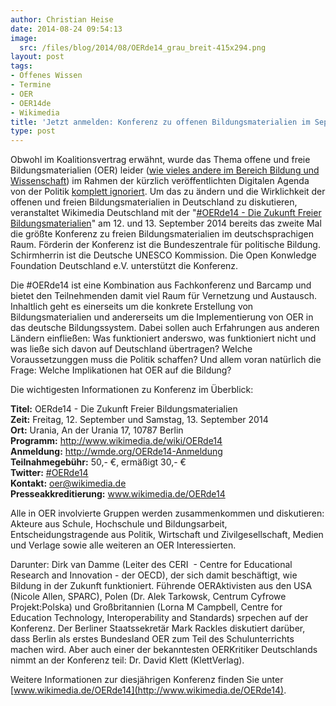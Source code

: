 ```yaml
---
author: Christian Heise
date: 2014-08-24 09:54:13
image:
  src: /files/blog/2014/08/OERde14_grau_breit-415x294.png
layout: post
tags:
- Offenes Wissen
- Termine
- OER
- OER14de
- Wikimedia
title: 'Jetzt anmelden: Konferenz zu offenen Bildungsmaterialien im September 2014 in Berlin (#OER14de)'
type: post
---
```


Obwohl im Koalitionsvertrag erwähnt, wurde das Thema offene und freie Bildungsmaterialien (OER) leider ([wie vieles andere im Bereich Bildung und Wissenschaft](http://cdc.leuphana.com/news/news/blog-article/aus-einer-geschlossenen-alpha-muss-schnell-eine-offene-beta-werden/)) im Rahmen der kürzlich veröffentlichten Digitalen Agenda von der Politik [komplett ignoriert](http://buendnis-freie-bildung.de/stellungnahme-digitale-agenda-oer-lehrmittel-bildung/). Um das zu ändern und die Wirklichkeit der offenen und freien Bildungsmaterialien in Deutschland zu diskutieren, veranstaltet Wikimedia Deutschland mit der "[#OERde14 - Die Zukunft Freier Bildungsmaterialien](https://www.wikimedia.de/wiki/OERde14)" am 12\. und 13. September 2014 bereits das zweite Mal die größte Konferenz zu freien Bildungsmaterialien im deutschsprachigen Raum. Förderin der Konferenz ist die Bundeszentrale für politische Bildung. Schirmherrin ist die Deutsche UNESCO Kommission. Die Open Konwledge Foundation Deutschland e.V. unterstützt die Konferenz.

Die #OERde14 ist eine Kombination aus Fachkonferenz und Barcamp und bietet den Teilnehmenden damit viel Raum für Vernetzung und Austausch. Inhaltlich geht es einerseits um die konkrete Erstellung von Bildungsmaterialien und andererseits um die Implementierung von OER in das deutsche Bildungssystem. Dabei sollen auch Erfahrungen aus anderen Ländern einfließen: Was funktioniert anderswo, was funktioniert nicht und was ließe sich davon auf Deutschland übertragen? Welche Voraussetzunggen muss die Politik schaffen? Und allem voran natürlich die Frage: Welche Implikationen hat OER auf die Bildung?

Die wichtigesten Informationen zu Konferenz im Überblick:

**Titel:** OERde14 - Die Zukunft Freier Bildungsmaterialien  
**Zeit:** Freitag, 12. September und Samstag, 13. September 2014  
**Ort:** Urania, An der Urania 17, 10787 Berlin  
**Programm:** <http://www.wikimedia.de/wiki/OERde14>  
**Anmeldung:** <http://wmde.org/OERde14-Anmeldung>  
**Teilnahmegebühr:** 50,- €, ermäßigt 30,- €  
**Twitter:** [#OERde14](https://twitter.com/search?q=%23OERde14)  
**Kontakt:** oer@wikimedia.de  
**Presseakkreditierung:** www.wikimedia.de/OERde14

Alle in OER involvierte Gruppen werden zusammenkommen und diskutieren: Akteure aus Schule, Hochschule und Bildungsarbeit, Entscheidungstragende aus Politik, Wirtschaft und Zivilgesellschaft, Medien und Verlage sowie alle weiteren an OER Interessierten.

Darunter: Dirk van Damme (Leiter des CERI  - Centre for Educational Research and Innovation - der OECD), der sich damit beschäftigt, wie Bildung in der Zukunft funktioniert. Führende OER­Aktivisten aus den USA (Nicole Allen, SPARC), Polen (Dr. Alek Tarkowsk, Centrum Cyfrowe Projekt:Polska) und Großbritannien (Lorna M Campbell, Centre for Education Technology, Interoperability and Standards) srpechen auf der Konferenz. Der Berliner Staatssekretär Mark Rackles diskutiert darüber, dass Berlin als erstes Bundesland OER zum Teil des Schulunterrichts machen wird. Aber auch einer der bekanntesten OER­Kritiker Deutschlands nimmt an der Konferenz teil: Dr. David Klett (Klett­Verlag).

Weitere Informationen zur diesjährigen Konferenz finden Sie unter [www.wikimedia.de/OERde14](http://www.wikimedia.de/OERde14).